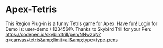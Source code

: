 # Apex-Tetris
This Region Plug-in is a funny Tetris game for Apex. Have fun! Login for Demo is: user-demo / 123456@. Thanks to Skybird Trill for your Pen: https://codepen.io/skybirdtrill/pen/NNwzqN?q=canvas+tetris&amp;limit=all&amp;type=type-pens
